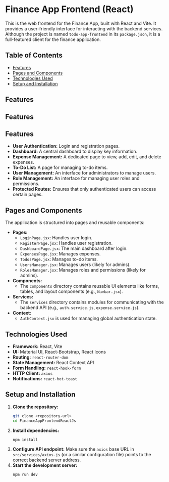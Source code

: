 # Finance App Frontend (React)

This is the web frontend for the Finance App, built with React and Vite. It provides a user-friendly interface for interacting with the backend services. Although the project is named `todo-app-frontend` in its `package.json`, it is a full-featured client for the finance application.

## Table of Contents

- [Features](#features)
- [Pages and Components](#pages-and-components)
- [Technologies Used](#technologies-used)
- [Setup and Installation](#setup-and-installation)

## Features

## Features

## Features

- **User Authentication:** Login and registration pages.
- **Dashboard:** A central dashboard to display key information.
- **Expense Management:** A dedicated page to view, add, edit, and delete expenses.
- **To-Do List:** A page for managing to-do items.
- **User Management:** An interface for administrators to manage users.
- **Role Management:** An interface for managing user roles and permissions.
- **Protected Routes:** Ensures that only authenticated users can access certain pages.

## Pages and Components

The application is structured into pages and reusable components:

- **Pages:**
  - `LoginPage.jsx`: Handles user login.
  - `RegisterPage.jsx`: Handles user registration.
  - `DashboardPage.jsx`: The main dashboard after login.
  - `ExpensesPage.jsx`: Manages expenses.
  - `TodosPage.jsx`: Manages to-do items.
  - `UsersManager.jsx`: Manages users (likely for admins).
  - `RolesManager.jsx`: Manages roles and permissions (likely for admins).
- **Components:**
  - The `components` directory contains reusable UI elements like forms, tables, and layout components (e.g., `Navbar.jsx`).
- **Services:**
  - The `services` directory contains modules for communicating with the backend API (e.g., `auth.service.js`, `expense.service.js`).
- **Context:**
  - `AuthContext.jsx` is used for managing global authentication state.

## Technologies Used

- **Framework:** React, Vite
- **UI:** Material UI, React-Bootstrap, React Icons
- **Routing:** `react-router-dom`
- **State Management:** React Context API
- **Form Handling:** `react-hook-form`
- **HTTP Client:** `axios`
- **Notifications:** `react-hot-toast`

## Setup and Installation

1.  **Clone the repository:**
    ```bash
    git clone <repository-url>
    cd FinanceAppFrontendReactJs
    ```
2.  **Install dependencies:**
    ```bash
    npm install
    ```
3.  **Configure API endpoint:**
    Make sure the `axios` base URL in `src/services/axios.js` (or a similar configuration file) points to the correct backend server address.
4.  **Start the development server:**
    ```bash
    npm run dev
    ```
